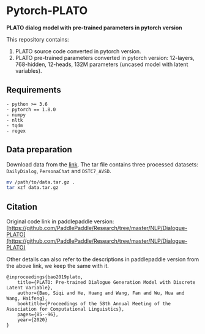 # Pytorch-PLATO
**PLATO dialog model with pre-trained parameters in pytorch version**

This repository contains:
1. PLATO source code converted in pytorch version.
2. PLATO pre-trained parameters converted in pytorch version: 12-layers, 768-hidden, 12-heads, 132M parameters (uncased model with latent variables).

## Requirements
```
- python >= 3.6
- pytorch == 1.8.0
- numpy
- nltk
- tqdm
- regex
```

## Data preparation
Download data from the [link](https://baidu-nlp.bj.bcebos.com/PLATO/data.tar.gz).
The tar file contains three processed datasets: `DailyDialog`, `PersonaChat` and `DSTC7_AVSD`.
```bash
mv /path/to/data.tar.gz .
tar xzf data.tar.gz
```

## Citation
Original code link in paddlepaddle version: [https://github.com/PaddlePaddle/Research/tree/master/NLP/Dialogue-PLATO](https://github.com/PaddlePaddle/Research/tree/master/NLP/Dialogue-PLATO)

Other details can also refer to the descriptions in paddlepaddle version from the above link, we keep the same with it.
```
@inproceedings{bao2019plato,
    title={PLATO: Pre-trained Dialogue Generation Model with Discrete Latent Variable},
    author={Bao, Siqi and He, Huang and Wang, Fan and Wu, Hua and Wang, Haifeng},
    booktitle={Proceedings of the 58th Annual Meeting of the Association for Computational Linguistics},
    pages={85--96},
    year={2020}
}
```
